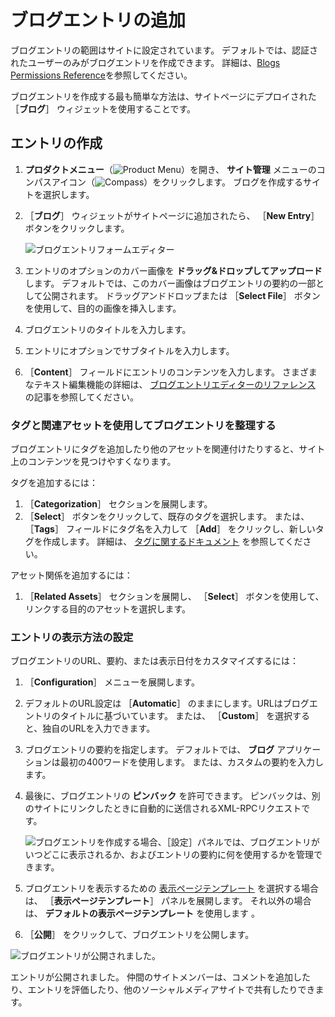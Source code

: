 # ブログエントリの追加

ブログエントリの範囲はサイトに設定されています。 デフォルトでは、認証されたユーザーのみがブログエントリを作成できます。 詳細は、[Blogs Permissions Reference](./blog-permissions-reference.md)を参照してください。

ブログエントリを作成する最も簡単な方法は、サイトページにデプロイされた ［**ブログ**］ ウィジェットを使用することです。

<a name="creating-an-entry" />

## エントリの作成

1. **プロダクトメニュー**（![Product Menu](../../images/icon-product-menu.png)）を開き、 **サイト管理** メニューのコンパスアイコン（![Compass](../../images/icon-compass.png)）をクリックします。 ブログを作成するサイトを選択します。
1. ［**ブログ**］ ウィジェットがサイトページに追加されたら、 ［**New Entry**］ ボタンをクリックします。

    ![ブログエントリフォームエディター](./adding-blog-entries/images/01.png)

1. エントリのオプションのカバー画像を **ドラッグ&ドロップしてアップロード** します。 デフォルトでは、このカバー画像はブログエントリの要約の一部として公開されます。 ドラッグアンドドロップまたは ［**Select File**］ ボタンを使用して、目的の画像を挿入します。
1. ブログエントリのタイトルを入力します。
1. エントリにオプションでサブタイトルを入力します。
1. ［**Content**］ フィールドにエントリのコンテンツを入力します。 さまざまなテキスト編集機能の詳細は、 [ブログエントリエディターのリファレンス](./blog-entry-editor-reference.md) の記事を参照してください。

### タグと関連アセットを使用してブログエントリを整理する

<!-- ```{note} Available in Liferay DXP 7.3+. This section must be updated to reflect the new by-default categories and vocabularies in 7.3 -->

ブログエントリにタグを追加したり他のアセットを関連付けたりすると、サイト上のコンテンツを見つけやすくなります。

タグを追加するには：

1. ［**Categorization**］ セクションを展開します。
1. ［**Select**］ ボタンをクリックして、既存のタグを選択します。 または、 ［**Tags**］ フィールドにタグ名を入力して ［**Add**］ をクリックし、新しいタグを作成します。 詳細は、 [タグに関するドキュメント](https://help.liferay.com/hc/articles/360028820472-Tagging-Content) を参照してください。

アセット関係を追加するには：

1. ［**Related Assets**］ セクションを展開し、 ［**Select**］ ボタンを使用して、リンクする目的のアセットを選択します。

### エントリの表示方法の設定

ブログエントリのURL、要約、または表示日付をカスタマイズするには：

1. ［**Configuration**］ メニューを展開します。
1. デフォルトのURL設定は ［**Automatic**］ のままにします。URLはブログエントリのタイトルに基づいています。 または、 ［**Custom**］ を選択すると、独自のURLを入力できます。
1. ブログエントリの要約を指定します。 デフォルトでは、 **ブログ** アプリケーションは最初の400ワードを使用します。 または、カスタムの要約を入力します。
1. 最後に、ブログエントリの **ピンバック** を許可できます。 ピンバックは、別のサイトにリンクしたときに自動的に送信されるXML-RPCリクエストです。

    ![ブログエントリを作成する場合、［設定］パネルでは、ブログエントリがいつどこに表示されるか、およびエントリの要約に何を使用するかを管理できます。](./adding-blog-entries/images/02.png)

1. ブログエントリを表示するための [表示ページテンプレート](https://help.liferay.com/hc/articles/360028820332-Display-Page-Templates-for-Web-Content) を選択する場合は、 ［**表示ページテンプレート**］ パネルを展開します。 それ以外の場合は、 **デフォルトの表示ページテンプレート** を使用します 。

1. ［**公開**］ をクリックして、ブログエントリを公開します。

![ブログエントリが公開されました。](./adding-blog-entries/images/03.png)

エントリが公開されました。 仲間のサイトメンバーは、コメントを追加したり、エントリを評価したり、他のソーシャルメディアサイトで共有したりできます。

